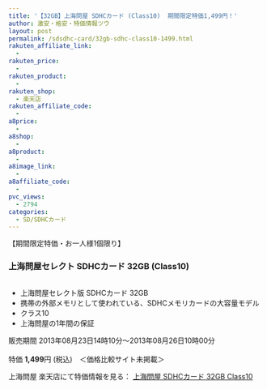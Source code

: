 ```yaml
---
title: '【32GB】上海問屋 SDHCカード (Class10)  期間限定特価1,499円！'
author: 激安・格安・特価情報ツウ
layout: post
permalink: /sdsdhc-card/32gb-sdhc-class10-1499.html
rakuten_affiliate_link:
  - 
rakuten_price:
  - 
rakuten_product:
  - 
rakuten_shop:
  - 楽天店
rakuten_affiliate_code:
  - 
a8price:
  - 
a8shop:
  - 
a8product:
  - 
a8image_link:
  - 
a8affiliate_code:
  - 
pvc_views:
  - 2794
categories:
  - SD/SDHCカード
---
```

【期間限定特価・お一人様1個限り】  


### 上海問屋セレクト SDHCカード 32GB (Class10)

<div class="img-bg2 img_L">
  <a href="http://hb.afl.rakuten.co.jp/hgc/032ab3e9.5b793415.039e5bec.4fa1c071/?pc=http%3a%2f%2fitem.rakuten.co.jp%2fdonya%2f88584-ss%2f%3fscid%3daf_ich_link_img&#038;m=http%3a%2f%2fm.rakuten.co.jp%2fdonya%2fi%2f10657590%2f" target="_blank"><img src="http://hbb.afl.rakuten.co.jp/hgb/?pc=http%3a%2f%2fthumbnail.image.rakuten.co.jp%2f%400_mall%2fdonya%2fcabinet%2fflashitem3%2f88584s-0.jpg%3f_ex%3d128x128&#038;m=http%3a%2f%2fthumbnail.image.rakuten.co.jp%2f%400_mall%2fdonya%2fcabinet%2fflashitem3%2f88584s-0.jpg" border="0" title="" alt="" /></a>
</div>

<!--more-->

  * 上海問屋セレクト版 SDHCカード 32GB
  * 携帯の外部メモリとして使われている、SDHCメモリカードの大容量モデル
  * クラス10
  * 上海問屋の1年間の保証

販売期間 2013年08月23日14時10分～2013年08月26日10時00分  
<br clear="all" />特価 <span class="tokka-price"><strong>1,499</strong></span>円 (税込)　＜価格比較サイト未掲載＞

上海問屋 楽天店にて特価情報を見る： <a href="http://hb.afl.rakuten.co.jp/hgc/032ab3e9.5b793415.039e5bec.4fa1c071/?pc=http%3a%2f%2fitem.rakuten.co.jp%2fdonya%2f88584-ss%2f%3fscid%3daf_ich_link_img&#038;m=http%3a%2f%2fm.rakuten.co.jp%2fdonya%2fi%2f10657590%2f" target="_blank"><span class="fs150p">上海問屋 SDHCカード 32GB Class10</span></a>